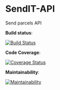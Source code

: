 # SendIT-API
Send parcels API

__Build status__:


[![Build Status](https://travis-ci.org/ElMonstro/SendIT-API.svg?branch=ft-admin-get-all-orders-161700246)](https://travis-ci.org/ElMonstro/SendIT-API)


__Code Coverage__:

[![Coverage Status](https://coveralls.io/repos/github/ElMonstro/SendIT-API/badge.svg?branch=bg-returns-false-161859233)](https://coveralls.io/github/ElMonstro/SendIT-API?branch=bg-returns-false-161859233)

__Maintainability__:

[![Maintainability](https://api.codeclimate.com/v1/badges/7afda6c46de2f7995949/maintainability)](https://codeclimate.com/github/ElMonstro/SendIT-API/maintainability)
